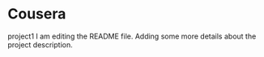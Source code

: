 # Cousera
project1
I am editing the README file. Adding some more details about the project description.

